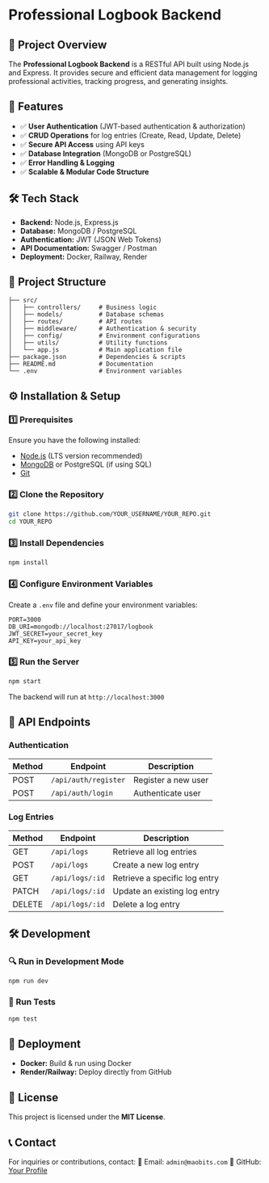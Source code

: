 # Professional Logbook Backend

## 🚀 Project Overview
The **Professional Logbook Backend** is a RESTful API built using Node.js and Express. It provides secure and efficient data management for logging professional activities, tracking progress, and generating insights.

## 📌 Features
- ✅ **User Authentication** (JWT-based authentication & authorization)
- ✅ **CRUD Operations** for log entries (Create, Read, Update, Delete)
- ✅ **Secure API Access** using API keys
- ✅ **Database Integration** (MongoDB or PostgreSQL)
- ✅ **Error Handling & Logging**
- ✅ **Scalable & Modular Code Structure**

## 🛠️ Tech Stack
- **Backend:** Node.js, Express.js
- **Database:** MongoDB / PostgreSQL
- **Authentication:** JWT (JSON Web Tokens)
- **API Documentation:** Swagger / Postman
- **Deployment:** Docker, Railway, Render

## 📂 Project Structure
```
├── src/
│   ├── controllers/     # Business logic
│   ├── models/          # Database schemas
│   ├── routes/          # API routes
│   ├── middleware/      # Authentication & security
│   ├── config/          # Environment configurations
│   ├── utils/           # Utility functions
│   └── app.js           # Main application file
├── package.json         # Dependencies & scripts
├── README.md            # Documentation
└── .env                 # Environment variables
```

## ⚙️ Installation & Setup
### 1️⃣ Prerequisites
Ensure you have the following installed:
- [Node.js](https://nodejs.org/en/) (LTS version recommended)
- [MongoDB](https://www.mongodb.com/) or PostgreSQL (if using SQL)
- [Git](https://git-scm.com/)

### 2️⃣ Clone the Repository
```bash
git clone https://github.com/YOUR_USERNAME/YOUR_REPO.git
cd YOUR_REPO
```

### 3️⃣ Install Dependencies
```bash
npm install
```

### 4️⃣ Configure Environment Variables
Create a `.env` file and define your environment variables:
```env
PORT=3000
DB_URI=mongodb://localhost:27017/logbook
JWT_SECRET=your_secret_key
API_KEY=your_api_key
```

### 5️⃣ Run the Server
```bash
npm start
```
The backend will run at `http://localhost:3000`

## 📡 API Endpoints
### Authentication
| Method | Endpoint | Description |
|--------|-------------|-------------|
| POST   | `/api/auth/register` | Register a new user |
| POST   | `/api/auth/login` | Authenticate user |

### Log Entries
| Method | Endpoint | Description |
|--------|-------------|-------------|
| GET    | `/api/logs` | Retrieve all log entries |
| POST   | `/api/logs` | Create a new log entry |
| GET    | `/api/logs/:id` | Retrieve a specific log entry |
| PATCH  | `/api/logs/:id` | Update an existing log entry |
| DELETE | `/api/logs/:id` | Delete a log entry |

## 🛠 Development
### 🔍 Run in Development Mode
```bash
npm run dev
```

### 🧪 Run Tests
```bash
npm test
```

## 🚀 Deployment
- **Docker:** Build & run using Docker
- **Render/Railway:** Deploy directly from GitHub

## 📜 License
This project is licensed under the **MIT License**.

## 📞 Contact
For inquiries or contributions, contact:
📧 Email: `admin@maobits.com`
🔗 GitHub: [Your Profile](https://github.com/maobits)
